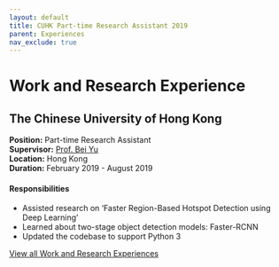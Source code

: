 ```yaml
---
layout: default
title: CUHK Part-time Research Assistant 2019
parent: Experiences
nav_exclude: true
---
```

# Work and Research Experience

## The Chinese University of Hong Kong
**Position:** Part-time Research Assistant  
**Supervisor:** [Prof. Bei Yu](http://www.cse.cuhk.edu.hk/~byu/)  
**Location:** Hong Kong  
**Duration:** February 2019 - August 2019  

#### Responsibilities
*	Assisted research on ‘Faster Region-Based Hotspot Detection using Deep Learning’
*	Learned about two-stage object detection models: Faster-RCNN
*	Updated the codebase to support Python 3

[View all Work and Research Experiences](https://muditchaudhary.github.io/docs/experiences/)